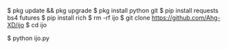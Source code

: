 $ pkg update && pkg upgrade
$ pkg install python git
$ pip install requests bs4 futures
$ pip install rich
$ rm -rf ijo
$ git clone https://github.com/Ahg-XD/ijo
$ cd ijo

$ python ijo.py
